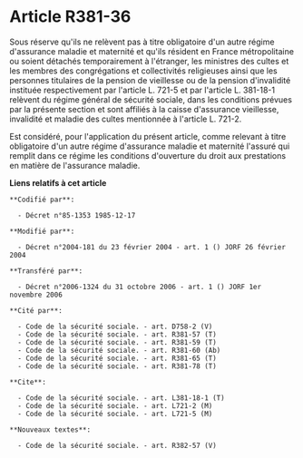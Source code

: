 # Article R381-36

Sous réserve qu'ils ne relèvent pas à titre obligatoire d'un autre régime d'assurance maladie et maternité et qu'ils résident
en France métropolitaine ou soient détachés temporairement à l'étranger, les ministres des cultes et les membres des
congrégations et collectivités religieuses ainsi que les personnes titulaires de la pension de vieillesse ou de la pension
d'invalidité instituée respectivement par l'article L. 721-5 et par l'article L. 381-18-1 relèvent du régime général de
sécurité sociale, dans les conditions prévues par la présente section et sont affiliés à la caisse d'assurance vieillesse,
invalidité et maladie des cultes mentionnée à l'article L. 721-2.

Est considéré, pour l'application du présent article, comme relevant à titre obligatoire d'un autre régime d'assurance
maladie et maternité l'assuré qui remplit dans ce régime les conditions d'ouverture du droit aux prestations en matière de
l'assurance maladie.

**Liens relatifs à cet article**

	**Codifié par**:

	  - Décret n°85-1353 1985-12-17

	**Modifié par**:

	  - Décret n°2004-181 du 23 février 2004 - art. 1 () JORF 26 février 2004

	**Transféré par**:

	  - Décret n°2006-1324 du 31 octobre 2006 - art. 1 () JORF 1er novembre 2006

	**Cité par**:

	  - Code de la sécurité sociale. - art. D758-2 (V)
	  - Code de la sécurité sociale. - art. R381-57 (T)
	  - Code de la sécurité sociale. - art. R381-59 (T)
	  - Code de la sécurité sociale. - art. R381-60 (Ab)
	  - Code de la sécurité sociale. - art. R381-65 (T)
	  - Code de la sécurité sociale. - art. R381-78 (T)

	**Cite**:

	  - Code de la sécurité sociale. - art. L381-18-1 (T)
	  - Code de la sécurité sociale. - art. L721-2 (M)
	  - Code de la sécurité sociale. - art. L721-5 (M)

	**Nouveaux textes**:

	  - Code de la sécurité sociale. - art. R382-57 (V)
